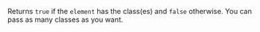 Returns `true` if the `element` has the class(es) and `false` otherwise. You can pass as many classes as you want.
